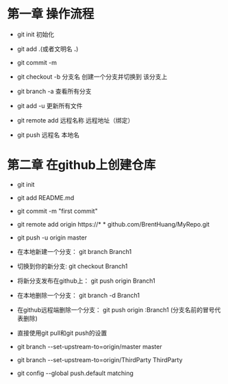 # 第一章 操作流程
* git init 初始化

* git add .(或者文明名  **.**)

* git commit -m 

* git checkout -b  分支名 创建一个分支并切换到 该分支上
* git branch -a       查看所有分支
* git add -u 更新所有文件

* git remote add 远程名称 远程地址（绑定）

* git push 远程名 本地名

# 第二章 在github上创建仓库

* git init
* git add README.md
* git commit -m "first commit"
* git remote add origin https://* * github.com/BrentHuang/MyRepo.git
* git push -u origin master


* 在本地新建一个分支： git branch Branch1
* 切换到你的新分支: git checkout Branch1
* 将新分支发布在github上： git push origin Branch1
* 在本地删除一个分支： git branch -d Branch1
* 在github远程端删除一个分支： git push origin :Branch1   (分支名前的冒号代表删除)

* 直接使用git pull和git push的设置

* git branch --set-upstream-to=origin/master master 
* git branch --set-upstream-to=origin/ThirdParty ThirdParty
* git config --global push.default matching

